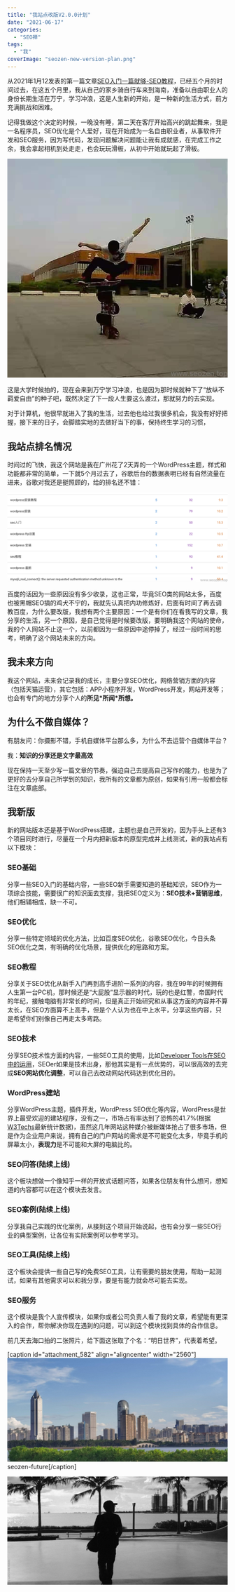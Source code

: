 ```yaml
---
title: "我站点改版V2.0.0计划"
date: "2021-06-17"
categories: 
  - "SEO禅"
tags: 
  - "我"
coverImage: "seozen-new-version-plan.png"
---
```


从2021年1月12发表的第一篇文章[SEO入门一篇就够-SEO教程](https://www.helloyu.top/seo-course-first-step.html)，已经五个月的时间过去，在这五个月里，我从自己的家乡骑自行车来到海南，准备以自由职业人的身份长期生活在万宁，学习冲浪，这是人生新的开始，是一种新的生活方式，前方充满挑战和困难。

记得我做这个决定的时候，一晚没有睡，第二天在客厅开始高兴的跳起舞来，我是一名程序员，SEO优化是个人爱好，现在开始成为一名自由职业者，从事软件开发和SEO服务，因为写代码，发现问题解决问题能让我有成就感，在完成工作之余，我会拿起相机到处走走，也会玩玩滑板，从初中开始就玩起了滑板。

![seozen-skateboard](images/seozen-skateboard.jpeg)

这是大学时候拍的，现在会来到万宁学习冲浪，也是因为那时候就种下了“放纵不羁爱自由”的种子吧，既然决定了下一段人生要这么渡过，那就努力的去实现。

对于计算机，他很早就进入了我的生活，过去他也给过我很多机会，我没有好好把握，接下来的日子，会脚踏实地的去做好当下的事，保持终生学习的习惯，

## 我站点排名情况

时间过的飞快，我这个网站是我在广州花了2天弄的一个WordPress主题，样式和功能都非常的简单，一下就5个月过去了，谷歌后台的数据表明已经有自然流量在进来，谷歌对我还是挺照顾的，给的排名还不错：

![GSC-seozen-ranking](images/GSC-seozen-ranking.png)

百度的话因为一些原因没有多少收录，这也正常，毕竟SEO类的网站太多，百度也被黑帽SEO搞的鸡犬不宁的，我就先认真把内功修炼好，后面有时间了再去调教百度，为什么要改版，我想有两个主要原因：一个是有你们在看我写的文章，我分享的生活，另一个原因，是自己觉得是时候要改版，要明确我这个网站的使命，我的个人网站不止这一个，以前都因为一些原因中途停掉了，经过一段时间的思考，明确了这个网站未来的方向。

## 我未来方向

我这个网站，未来会记录我的成长，主要分享SEO优化，网络营销方面的内容（包括天猫运营），其它包括：APP小程序开发，WordPress开发，网站开发等；也会有专门的地方分享个人的**所见\*所闻\*所想。**

## 为什么不做自媒体？

有朋友问：你摄影不错，手机自媒体平台那么多，为什么不去运营个自媒体平台？

我：**知识的分享还是文字最高效**

现在保持一天至少写一篇文章的节奏，强迫自己去提高自己写作的能力，也是为了更好的去分享自己所学到的知识，我所有的文章都为原创，如果有引用一般都会标注在文章底部。

## 我新版

新的网站版本还是基于WordPress搭建，主题也是自己开发的，因为手头上还有3个项目同时进行，尽量在一个月内把新版本的原型完成并上线测试，新的我站点有以下模块：

### SEO基础

分享一些SEO入门的基础内容，一些SEO新手需要知道的基础知识，SEO作为一项综合技能，需要很广的知识面去支撑，我把SEO定义为：**SEO技术+营销思维**，他们相辅相成，缺一不可。

### SEO优化

分享一些特定领域的优化方法，比如百度SEO优化，谷歌SEO优化，今日头条SEO优化之类，有明确的优化场景，提供优化的思路和方案。

### SEO教程

分享关于SEO优化从新手入门再到高手进阶一系列的内容，我在99年的时候拥有人生第一台PC机，那时候还是“大屁股”显示器的时代，玩的也是红警，帝国时代的年纪，接触电脑有非常长的时间，但是真正开始研究和从事这方面的内容并不算太长，在SEO方面算不上高手，但是个人认为也在中上水平，分享这些内容，只是希望你们别像自己再走太多弯路。

### SEO技术

分享SEO技术性方面的内容，一些SEO工具的使用，比如[Developer Tools在SEO中的运用](https://www.helloyu.top/developer-tools-network-seo.html)，SEOer如果是技术出身，那他其实是有一点优势的，可以很高效的去完成**SEO网站优化调整**，可以自己去改动网站代码达到优化目的。

### WordPress建站

分享WordPress主题，插件开发，WordPress SEO优化等内容，WordPress是世界上最受欢迎的建站程序，没有之一，市场占有率达到了恐怖的41.7%(根据[W3Techs](https://w3techs.com/technologies/details/cm-wordpress)最新统计数据)，虽然这几年网站这种媒介被新媒体抢占了很多市场，但是作为企业用户来说，拥有自己的门户网站的需求是不可能变化太多，毕竟手机的屏幕太小，**表现力**是不可能和大屏的电脑比的。

### SEO问答(陆续上线)

这个板块想做一个像知乎一样的开放式话题问答，如果各位朋友有什么想问，想知道的内容都可以在这个模块去发言。

### SEO案例(陆续上线)

分享我自己实践的优化案例，从接到这个项目开始说起，也有会分享一些SEO行业的典型案例，让各位有实际案例可以参考学习。

### SEO工具(陆续上线)

这个板块会提供一些自己写的免费SEO工具，让有需要的朋友使用，帮助一起测试，如果有其他需求可以和我分享，要是有能力就会尽可能去实现。

### SEO服务

这个模块是我个人宣传模块，如果你或者公司负责人看了我的文章，希望能有更深入的合作，帮你解决你现在遇到的问题，可以到这个模块找到具体的合作信息。

前几天去海口拍的二张照片，给下面这张取了个名：“明日世界”，代表着希望。

\[caption id="attachment\_582" align="aligncenter" width="2560"\]![seo-future](images/seozen-future-scaled-e1622957866614.jpeg) seozen-future\[/caption\]

![seo-reborn](images/seo-reborn-e1622958912744.jpeg)
